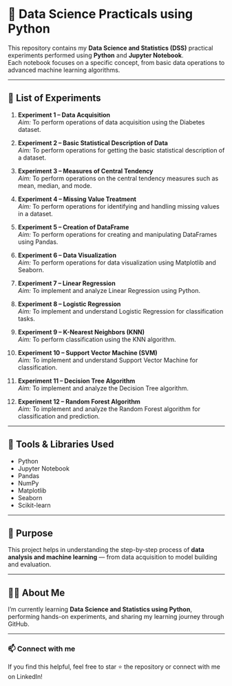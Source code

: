 # 🧠 Data Science Practicals using Python

This repository contains my **Data Science and Statistics (DSS)** practical experiments performed using **Python** and **Jupyter Notebook**.  
Each notebook focuses on a specific concept, from basic data operations to advanced machine learning algorithms.

---

## 📘 **List of Experiments**

1. **Experiment 1 – Data Acquisition**  
   *Aim:* To perform operations of data acquisition using the Diabetes dataset.

2. **Experiment 2 – Basic Statistical Description of Data**  
   *Aim:* To perform operations for getting the basic statistical description of a dataset.

3. **Experiment 3 – Measures of Central Tendency**  
   *Aim:* To perform operations on the central tendency measures such as mean, median, and mode.

4. **Experiment 4 – Missing Value Treatment**  
   *Aim:* To perform operations for identifying and handling missing values in a dataset.

5. **Experiment 5 – Creation of DataFrame**  
   *Aim:* To perform operations for creating and manipulating DataFrames using Pandas.

6. **Experiment 6 – Data Visualization**  
   *Aim:* To perform operations for data visualization using Matplotlib and Seaborn.

7. **Experiment 7 – Linear Regression**  
   *Aim:* To implement and analyze Linear Regression using Python.

8. **Experiment 8 – Logistic Regression**  
   *Aim:* To implement and understand Logistic Regression for classification tasks.

9. **Experiment 9 – K-Nearest Neighbors (KNN)**  
   *Aim:* To perform classification using the KNN algorithm.

10. **Experiment 10 – Support Vector Machine (SVM)**  
    *Aim:* To implement and understand Support Vector Machine for classification.

11. **Experiment 11 – Decision Tree Algorithm**  
    *Aim:* To implement and analyze the Decision Tree algorithm.

12. **Experiment 12 – Random Forest Algorithm**  
    *Aim:* To implement and analyze the Random Forest algorithm for classification and prediction.

---

## 🧰 **Tools & Libraries Used**
- Python  
- Jupyter Notebook  
- Pandas  
- NumPy  
- Matplotlib  
- Seaborn  
- Scikit-learn

---

## 🎯 **Purpose**
This project helps in understanding the step-by-step process of **data analysis and machine learning** — from data acquisition to model building and evaluation.

---

## 👩‍💻 **About Me**
I’m currently learning **Data Science and Statistics using Python**, performing hands-on experiments, and sharing my learning journey through GitHub.

---

### 📫 **Connect with me**
If you find this helpful, feel free to star ⭐ the repository or connect with me on LinkedIn!
